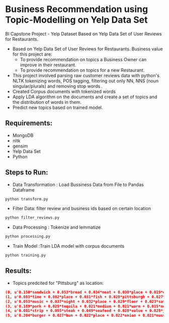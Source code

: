 # Business Recommendation using Topic-Modelling on Yelp Data Set
BI Capstone Project - Yelp Dataset
Based on Yelp Data Set of User Reviews for Restaurants. 

* Based on Yelp Data Set of User Reviews for Restaurants. Business value for this project are:
   * To provide recommendation on topics a Business Owner can improve in their restaurant.
   * To provide recommendation on topics for a new Restaurant.
* This project involved parsing raw customer reviews data with python's NLTK tokenizing words, POS tagging, filtering out only NN, NNS (noun singular/plurals) and removing stop words .
* Created Corpus documents with tokenized words 
* Apply LDA algorithm on the documents and create a set of topics and the distribution of words in them. 
* Predict new topics based on trained model.

## Requirements:
* MongoDB
* nltk
* gensim
* Yelp Data Set
* Python

## Steps to Run:
* Data Transformation : Load Bussiness Data from File to Pandas Dataframe
```python
python transform.py
```
* Filter Data: filter review and business ids based on certain location
```python
python filter_reviews.py
```
* Data Processing : Tokenize and lemmatize
```python
python processing.py
```
* Train Model :Train LDA model with corpus documents
```python
python training.py
```
## Results:
* Topics predcited for "Pittsburg" as location:
```json
(0, u'0.150*sandwich + 0.053*bread + 0.034*meat + 0.030*place + 0.019*eat + 0.015*flavor + 0.014*try + 0.014*paper + 0.013*steak + 0.012*day')
(1, u'0.083*time + 0.082*place + 0.031*fish + 0.028*pittsburgh + 0.027*service + 0.026*friend + 0.024*area + 0.020*gem + 0.019*year + 0.017*mozzarella')
(2, u'0.053*music + 0.037*night + 0.032*place + 0.029*floor + 0.023*saturday + 0.020*crowd + 0.019*people + 0.018*conversation + 0.016*cafe + 0.013*hip')
(3, u'0.189*pork + 0.025*tequila + 0.021*medium + 0.021*warm + 0.015*meat + 0.014*church + 0.014*difference + 0.011*thing + 0.011*entrance + 0.011*chef')
(4, u'0.081*strip + 0.055*steak + 0.049*seafood + 0.028*value + 0.028*joint + 0.019*pre + 0.019*disappoint + 0.019*desert + 0.018*point + 0.018*recommendation')
(5, u'0.204*burger + 0.027*bun + 0.022*place + 0.022*onion + 0.021*mussel + 0.017*product + 0.014*menu + 0.012*medium + 0.012*burgatory + 0.011*time')
```
